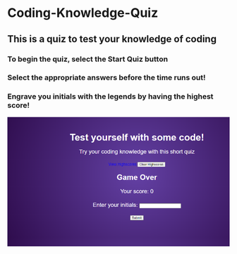 # Coding-Knowledge-Quiz
## This is a quiz to test your knowledge of coding

### To begin the quiz, select the Start Quiz button


 ### Select the appropriate answers before the time runs out!
 
 ### Engrave you initials with the legends by having the highest score!
 ![img](./Assets/Open%20page.png)
